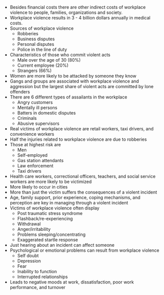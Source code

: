 - Besides financial costs there are other indirect costs of workplace violence to people, families, organizations and society.
- Workplace violence results in 3 - 4 billion dollars annually in medical costs.
- Sources of workplace violence
	- Robberies
	- Business disputes
	- Personal disputes
	- Police in the line of duty
- Characteristics of those who commit violent acts
	- Male over the age of 30 (80%)
	- Current employee (20%)
	- Strangers (66%)
- Women are more likely to be attacked by someone they know
- Gangs and groups are associated with workplace violence and aggression but the
largest share of violent acts are committed by lone offenders
- There are 6 different types of assailants in the workplace
	- Angry customers
	- Mentally ill persons
	- Batters in domestic disputes
	- Criminals
	- Abusive supervisors
- Real victims of workplace violence are retail workers, taxi drivers, and
convenience workers
- Half the injuries related to workplace violence are due to robberies
- Those at highest risk are
	- Men
	- Self-employed
	- Gas station attendants
	- Law enforcement
	- Taxi drivers
- Health care workers, correctional officers, teachers, and social service workers are
more likely to be victimized
- More likely to occur in cities
- More than just the victim suffers the consequences of a violent incident
- Age, family support, prior experience, coping mechanisms, and perception are
key in managing through a violent incident
- Victims of workplace violence often display
	- Post traumatic stress syndrome
	- Flashback/re-experiencing
	- Withdrawal
	- Anger/irritability
	- Problems sleeping/concentrating
	- Exaggerated startle response
- Just hearing about an incident can affect someone
- Psychological or emotional problems can result from workplace violence
	- Self doubt
	- Depression
	- Fear
	- Inability to function
	- Interrupted relationships
- Leads to negative moods at work, dissatisfaction, poor work performance, and
turnover